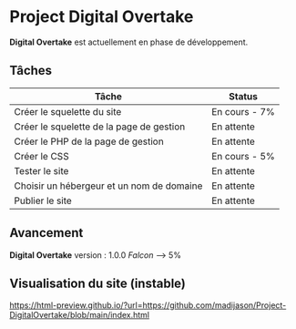 # Project Digital Overtake
**Digital Overtake** est actuellement en phase de développement.

## Tâches

| Tâche | Status |
| ------------- | ------------- |
| Créer le squelette du site  | En cours - 7% |
| Créer le squelette de la page de gestion  | En attente |
| Créer le PHP de la page de gestion | En attente |
| Créer le CSS | En cours - 5% |
| Tester le site | En attente |
| Choisir un hébergeur et un nom de domaine | En attente |
| Publier le site | En attente |

## Avancement
**Digital Overtake** version : 1.0.0 *Falcon* --> 5%

## Visualisation du site (instable)
https://html-preview.github.io/?url=https://github.com/madijason/Project-DigitalOvertake/blob/main/index.html
